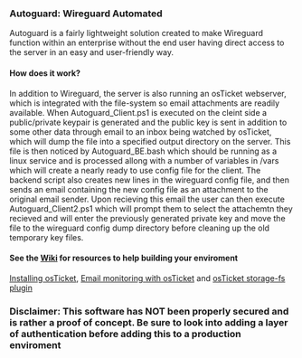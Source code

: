 ### Autoguard: Wireguard Automated

Autoguard is a fairly lightweight solution created to make Wireguard function within an enterprise without the end user having direct access to the server in an easy and user-friendly way.

#### How does it work?

In addition to Wireguard, the server is also running an osTicket webserver, which is integrated with the file-system so email attachments are readily available. When Autoguard_Client.ps1 is executed on the cleint side a public/private keypair is generated and the public key is sent in addition to some other data through email to an inbox being watched by osTicket, which will dump the file into a specified output directory on the server. This file is then noticed by Autoguard_BE.bash which should be running as a linux service and is processed allong with a number of variables in /vars which will create a nearly ready to use config file for the client. The backend script also creates new lines in the wireguard config file, and then sends an email containing the new config file as an attachment to the original email sender. Upon recieving this email the user can then execute Autoguard_Client2.ps1 which will prompt them to select the attachemtn they recieved and will enter the previously generated private key and move the file to the wireguard config dump directory before cleaning up the old temporary key files.

#### See the [Wiki](https://github.com/lmkelly/Autoguard/wiki) for resources to help building your enviroment

[Installing osTicket](https://github.com/lmkelly/Autoguard/wiki/Installing-OSTicket), [Email monitoring with osTicket](https://github.com/lmkelly/Autoguard/wiki/Configuring-Email-monitoring-on-OSTicket) and [osTicket storage-fs plugin](https://github.com/lmkelly/Autoguard/wiki/Installing-and-Configuring-storage-fs-plugin-on-osTicket)

### Disclaimer: This software has NOT been properly secured and is rather a proof of concept. Be sure to look into adding a layer of authentication before adding this to a production enviroment


